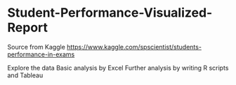 # Student-Performance-Visualized-Report

Source from Kaggle https://www.kaggle.com/spscientist/students-performance-in-exams


Explore the data
Basic analysis by Excel
Further analysis by writing R scripts and Tableau

